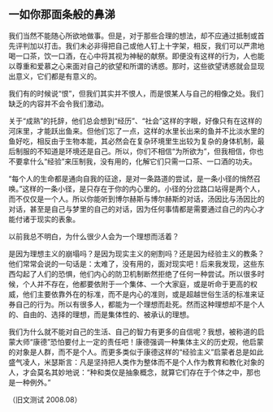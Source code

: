 
## 一如你那面条般的鼻涕

我们当然不能随心所欲地做事。但是，对于那些合理的想法，却不应通过抵制或首先评判加以打击。我们未必非得把自己或他人钉上十字架，相反，我们可以严肃地喝一口茶，饮一口酒，在心中将其视为神秘的献祭。即便没有这样的行为，人也能以尊重和爱慕之心来面对自己的欲望和所谓的诱惑。那时，这些欲望诱惑就会显现出意义，它们都是有意义的。

我们有的时候说“恨”，但我们其实并不恨人，而是恨某人与自己的相像之处。我们缺乏的内容并不会令我们激动。

关于“成熟”的托辞，他们总会想到“经历”、“社会”这样的字眼，好像只有在这样的河床里，才能跃出鱼来。但他们忘了一点，这样的水里长出来的鱼并不比淡水里的鱼好吃，相反由于生物本能，其必然会在复杂环境里生出较为复杂的身体机制，最后制服的不知道是环境还是自己。所以，你们不相信“为所欲为”，但我相信，你也不要拿什么“经验”来压制我，没有用的，化解它们只需一口茶、一口酒的功夫。

“每个人的生命都是通向自我的征途，是对一条路道的尝试，是一条小径的悄然召唤。”这样的一条小径，是只存在于你的内心里的。小径的分岔路口站得是两个人，而不仅仅是一个人。所以你能听到博尔赫斯与博尔赫斯的对话，汤因比与汤因比的对话，甚至是自己与梦里的自己的对话，因为任何事情都是需要通过自己的内心才能付诸于现实的表象。

以前我总不明白，为什么很少人会为一个理想而活着？

是因为理想主义的崩塌吗？是因为现实主义的剜割吗？还是因为经验主义的教条？他们常常会说的一句话是：太难了，没有用的，面对现实吧！后来我发现，这些东西勾起了人们的恐惧，他们内心的防卫机制断然拒绝了任何一种尝试。所以很多时候，个人并不存在，他都要依附于一个集体、一个大家庭，或是听命于更高的权威，他们主要依靠外在的标准，而不是内心的准则，或是超越世俗生活的标准来证券自己的行为。所以有很多人，都能为一个理想而赴死。然而这种理想却不是个人的、自由的、选择的理想，而是集体性的、被承认的理想。

我们为什么就不能对自己的生活、自己的智力有更多的自信呢？我想，被称道的启蒙大师“康德”恐怕要付上一定的责任吧！康德强调一种集体主义的历史观，他启蒙的对象是人群，而不是个人。而更多类似于康德这样的“经验主义”启蒙者总是如此盛气凌人，米瑟斯言：凡是坚持把人类作为整体而不是个人作为教育和教化对象的人，才会莫名其妙地说：“种和类仅是抽象概念，就算它们存在于个体之中，那也是一种例外。”

（旧文测试 2008.08）
